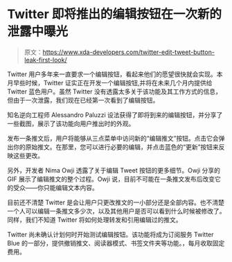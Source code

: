# Twitter 即将推出的编辑按钮在一次新的泄露中曝光

> 原文：<https://www.xda-developers.com/twitter-edit-tweet-button-leak-first-look/>

Twitter 用户多年来一直要求一个编辑按钮，看起来他们的愿望很快就会实现。本月早些时候，Twitter 证实正在开发一个编辑按钮,并将在未来几个月内提供给 Twitter 蓝色用户。虽然 Twitter 没有透露太多关于该功能及其工作方式的信息，但由于一次泄露，我们现在已经第一次看到了编辑按钮。

知名逆向工程师 Alessandro Paluzzi 设法获得了即将到来的编辑按钮，并分享了一些截图，展示了该功能向用户推出时的外观。

发布一条推文后，用户将能够从三点菜单中访问新的“编辑推文”按钮。点击它会弹出你的原始推文。在那里，您可以进行必要的编辑，并点击蓝色的“更新”按钮来反映这些更改。

另外，开发者 Nima Owji 透露了关于编辑 Tweet 按钮的更多细节。Owji 分享的 GIF 展示了编辑推文的整个过程。Owji 说，目前不可能在一条推文发布后改变它的受众——你只能编辑文本内容。

目前还不清楚 Twitter 是会让用户只更改推文的一小部分还是全部内容。也不清楚一个人可以编辑一条推文多少次，以及其他用户是否可以看到什么时候被修改了。同样，我们不知道 Twitter 将如何处理转发和引用编辑过的推文。

Twitter 尚未确认计划何时开始测试编辑按钮。该功能将成为订阅服务 Twitter Blue 的一部分，提供撤销推文、阅读器模式、书签文件夹等功能。，每月收取固定费用。